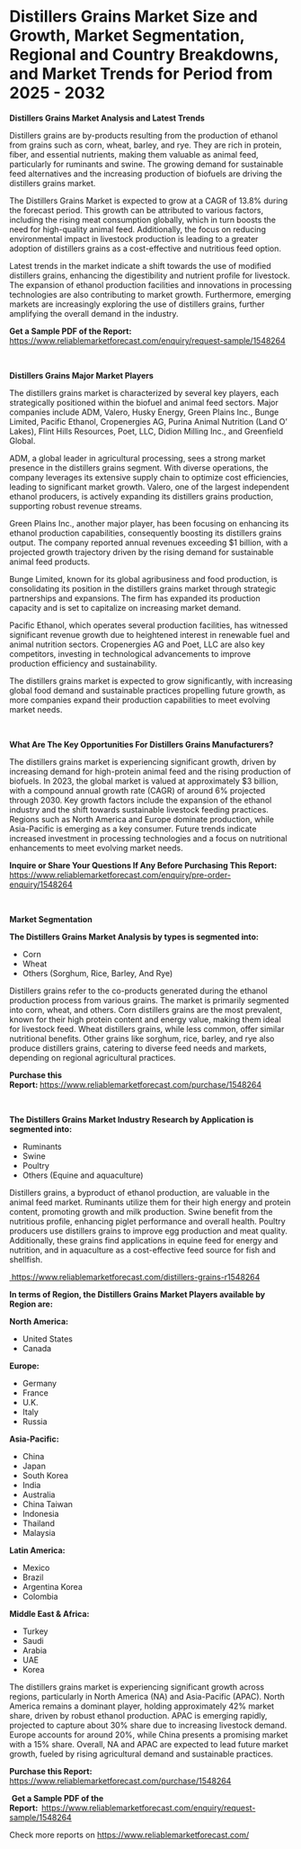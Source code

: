 <p><h1>Distillers Grains Market Size and Growth, Market Segmentation, Regional and Country Breakdowns, and Market Trends for Period from 2025 -  2032</h1></p><p><strong>Distillers Grains Market Analysis and Latest Trends</strong></p>
<p><p>Distillers grains are by-products resulting from the production of ethanol from grains such as corn, wheat, barley, and rye. They are rich in protein, fiber, and essential nutrients, making them valuable as animal feed, particularly for ruminants and swine. The growing demand for sustainable feed alternatives and the increasing production of biofuels are driving the distillers grains market.</p><p>The Distillers Grains Market is expected to grow at a CAGR of 13.8% during the forecast period. This growth can be attributed to various factors, including the rising meat consumption globally, which in turn boosts the need for high-quality animal feed. Additionally, the focus on reducing environmental impact in livestock production is leading to a greater adoption of distillers grains as a cost-effective and nutritious feed option.</p><p>Latest trends in the market indicate a shift towards the use of modified distillers grains, enhancing the digestibility and nutrient profile for livestock. The expansion of ethanol production facilities and innovations in processing technologies are also contributing to market growth. Furthermore, emerging markets are increasingly exploring the use of distillers grains, further amplifying the overall demand in the industry.</p></p>
<p><strong>Get a Sample PDF of the Report:&nbsp;</strong> <a href="https://www.reliablemarketforecast.com/enquiry/request-sample/1548264?utm_campaign=1720&utm_medium=2&utm_source=Github&utm_content=ia&utm_term=14022025&utm_id=distillers-grains">https://www.reliablemarketforecast.com/enquiry/request-sample/1548264</a></p>
<p>&nbsp;</p>
<p><strong>Distillers Grains Major Market Players</strong></p>
<p><p>The distillers grains market is characterized by several key players, each strategically positioned within the biofuel and animal feed sectors. Major companies include ADM, Valero, Husky Energy, Green Plains Inc., Bunge Limited, Pacific Ethanol, Cropenergies AG, Purina Animal Nutrition (Land O’ Lakes), Flint Hills Resources, Poet, LLC, Didion Milling Inc., and Greenfield Global.</p><p>ADM, a global leader in agricultural processing, sees a strong market presence in the distillers grains segment. With diverse operations, the company leverages its extensive supply chain to optimize cost efficiencies, leading to significant market growth. Valero, one of the largest independent ethanol producers, is actively expanding its distillers grains production, supporting robust revenue streams.</p><p>Green Plains Inc., another major player, has been focusing on enhancing its ethanol production capabilities, consequently boosting its distillers grains output. The company reported annual revenues exceeding $1 billion, with a projected growth trajectory driven by the rising demand for sustainable animal feed products.</p><p>Bunge Limited, known for its global agribusiness and food production, is consolidating its position in the distillers grains market through strategic partnerships and expansions. The firm has expanded its production capacity and is set to capitalize on increasing market demand.</p><p>Pacific Ethanol, which operates several production facilities, has witnessed significant revenue growth due to heightened interest in renewable fuel and animal nutrition sectors. Cropenergies AG and Poet, LLC are also key competitors, investing in technological advancements to improve production efficiency and sustainability.</p><p>The distillers grains market is expected to grow significantly, with increasing global food demand and sustainable practices propelling future growth, as more companies expand their production capabilities to meet evolving market needs.</p></p>
<p>&nbsp;</p>
<p><strong>What Are The Key Opportunities For Distillers Grains Manufacturers?</strong></p>
<p><p>The distillers grains market is experiencing significant growth, driven by increasing demand for high-protein animal feed and the rising production of biofuels. In 2023, the global market is valued at approximately $3 billion, with a compound annual growth rate (CAGR) of around 6% projected through 2030. Key growth factors include the expansion of the ethanol industry and the shift towards sustainable livestock feeding practices. Regions such as North America and Europe dominate production, while Asia-Pacific is emerging as a key consumer. Future trends indicate increased investment in processing technologies and a focus on nutritional enhancements to meet evolving market needs.</p></p>
<p><strong>Inquire or Share Your Questions If Any Before Purchasing This Report:</strong> <a href="https://www.reliablemarketforecast.com/enquiry/pre-order-enquiry/1548264?utm_campaign=1720&utm_medium=2&utm_source=Github&utm_content=ia&utm_term=14022025&utm_id=distillers-grains">https://www.reliablemarketforecast.com/enquiry/pre-order-enquiry/1548264</a></p>
<p>&nbsp;</p>
<p><strong>Market Segmentation</strong></p>
<p><strong>The Distillers Grains Market Analysis by types is segmented into:</strong></p>
<p><ul><li>Corn</li><li>Wheat</li><li>Others (Sorghum, Rice, Barley, And Rye)</li></ul></p>
<p><p>Distillers grains refer to the co-products generated during the ethanol production process from various grains. The market is primarily segmented into corn, wheat, and others. Corn distillers grains are the most prevalent, known for their high protein content and energy value, making them ideal for livestock feed. Wheat distillers grains, while less common, offer similar nutritional benefits. Other grains like sorghum, rice, barley, and rye also produce distillers grains, catering to diverse feed needs and markets, depending on regional agricultural practices.</p></p>
<p><strong>Purchase this Report:&nbsp;</strong><a href="https://www.reliablemarketforecast.com/purchase/1548264?utm_campaign=1720&utm_medium=2&utm_source=Github&utm_content=ia&utm_term=14022025&utm_id=distillers-grains">https://www.reliablemarketforecast.com/purchase/1548264</a></p>
<p>&nbsp;</p>
<p><strong>The Distillers Grains Market Industry Research by Application is segmented into:</strong></p>
<p><ul><li>Ruminants</li><li>Swine</li><li>Poultry</li><li>Others (Equine and aquaculture)</li></ul></p>
<p><p>Distillers grains, a byproduct of ethanol production, are valuable in the animal feed market. Ruminants utilize them for their high energy and protein content, promoting growth and milk production. Swine benefit from the nutritious profile, enhancing piglet performance and overall health. Poultry producers use distillers grains to improve egg production and meat quality. Additionally, these grains find applications in equine feed for energy and nutrition, and in aquaculture as a cost-effective feed source for fish and shellfish.</p></p>
<p><a href="https://www.reliablemarketforecast.com/distillers-grains-r1548264?utm_campaign=1720&utm_medium=2&utm_source=Github&utm_content=ia&utm_term=14022025&utm_id=distillers-grains">&nbsp;https://www.reliablemarketforecast.com/distillers-grains-r1548264</a></p>
<p><strong>In terms of Region, the Distillers Grains Market Players available by Region are:</strong></p>
<p>
    <p> <strong> North America: </strong>
        <ul>
            <li>United States</li>
            <li>Canada</li>
        </ul>
        </p> 
    <p> <strong> Europe: </strong>
        <ul>
            <li>Germany</li>
            <li>France</li>
            <li>U.K.</li>
            <li>Italy</li>
            <li>Russia</li>
        </ul>
        </p> 
    <p> <strong> Asia-Pacific: </strong>
        <ul>
            <li>China</li>
            <li>Japan</li>
            <li>South Korea</li>
            <li>India</li>
            <li>Australia</li>
            <li>China Taiwan</li>
            <li>Indonesia</li>
            <li>Thailand</li>
            <li>Malaysia</li>
        </ul>
        </p> 
    <p> <strong> Latin America: </strong>
        <ul>
            <li>Mexico</li>
            <li>Brazil</li>
            <li>Argentina Korea</li>
            <li>Colombia</li>
        </ul>
        </p> 
    <p> <strong> Middle East & Africa: </strong>
        <ul>
            <li>Turkey</li>
            <li>Saudi</li>
            <li>Arabia</li>
            <li>UAE</li>
            <li>Korea</li>
        </ul>
    </p>
    </p>
<p><p>The distillers grains market is experiencing significant growth across regions, particularly in North America (NA) and Asia-Pacific (APAC). North America remains a dominant player, holding approximately 42% market share, driven by robust ethanol production. APAC is emerging rapidly, projected to capture about 30% share due to increasing livestock demand. Europe accounts for around 20%, while China presents a promising market with a 15% share. Overall, NA and APAC are expected to lead future market growth, fueled by rising agricultural demand and sustainable practices.</p></p>
<p><strong>Purchase this Report: </strong><a href="https://www.reliablemarketforecast.com/purchase/1548264?utm_campaign=1720&utm_medium=2&utm_source=Github&utm_content=ia&utm_term=14022025&utm_id=distillers-grains">https://www.reliablemarketforecast.com/purchase/1548264</a></p>
<p>&nbsp;<strong>Get a Sample PDF of the Report:&nbsp;&nbsp;</strong><a href="https://www.reliablemarketforecast.com/enquiry/request-sample/1548264?utm_campaign=1720&utm_medium=2&utm_source=Github&utm_content=ia&utm_term=14022025&utm_id=distillers-grains">https://www.reliablemarketforecast.com/enquiry/request-sample/1548264</a></p>
<p><strong></strong></p>
<p>Check more reports on <a href="https://www.reliablemarketforecast.com/?utm_campaign=1720&utm_medium=2&utm_source=Github&utm_content=ia&utm_term=14022025&utm_id=distillers-grains">https://www.reliablemarketforecast.com/</a></p>